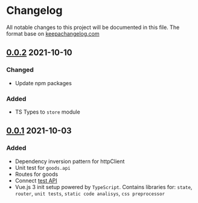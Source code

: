 # Changelog

All notable changes to this project will be documented in this file. 
The format base on [keepachangelog.com]

## [0.0.2] 2021-10-10

### Changed

- Update npm packages

### Added

- TS Types to `store` module

## [0.0.1] 2021-10-03

### Added

- Dependency inversion pattern for httpClient
- Unit test for `goods.api`
- Routes for goods
- Connect [test API]
- Vue.js 3 init setup powered by `TypeScript`. Contains libraries for: 
`state`, `router`, `unit tests`, `static code analisys`, `css preprocessor`

[keepachangelog.com]:https://keepachangelog.com/en/1.0.0/
[test API]:https://github.com/NaMax66/test-api

[0.0.1]: https://github.com/NaMax66/web-app-architecture-pattern/releases/tag/v0.0.1
[0.0.2]: https://github.com/NaMax66/web-app-architecture-pattern/compare/v0.0.1...v0.0.2
